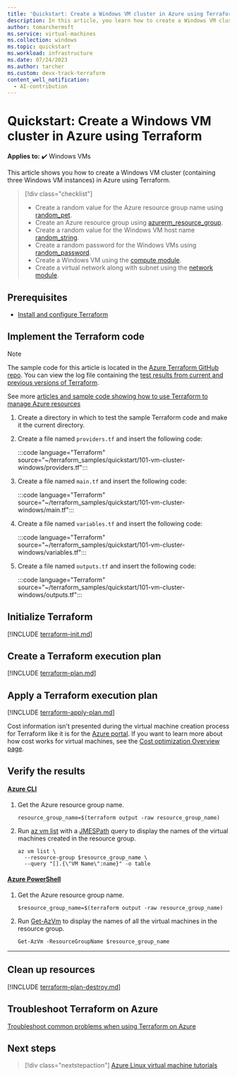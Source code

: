 ```yaml
---
title: 'Quickstart: Create a Windows VM cluster in Azure using Terraform'
description: In this article, you learn how to create a Windows VM cluster in Azure using Terraform
author: tomarchermsft
ms.service: virtual-machines
ms.collection: windows
ms.topic: quickstart
ms.workload: infrastructure
ms.date: 07/24/2023
ms.author: tarcher
ms.custom: devx-track-terraform
content_well_notification: 
  - AI-contribution
---
```


# Quickstart: Create a Windows VM cluster in Azure using Terraform

**Applies to:** :heavy_check_mark: Windows VMs 

This article shows you how to create a Windows VM cluster (containing three Windows VM instances) in Azure using Terraform.

> [!div class="checklist"]
> * Create a random value for the Azure resource group name using [random_pet](https://registry.terraform.io/providers/hashicorp/random/latest/docs/resources/pet).
> * Create an Azure resource group using [azurerm_resource_group](https://registry.terraform.io/providers/hashicorp/azurerm/latest/docs/resources/resource_group).
> * Create a random value for the Windows VM host name [random_string](https://registry.terraform.io/providers/hashicorp/random/latest/docs/resources/string).
> * Create a random password for the Windows VMs using [random_password](https://registry.terraform.io/providers/hashicorp/random/latest/docs/resources/password).
> * Create a Windows VM using the [compute module](https://registry.terraform.io/modules/Azure/compute/azurerm).
> * Create a virtual network along with subnet using the [network module](https://registry.terraform.io/modules/Azure/network/azurerm).

## Prerequisites

- [Install and configure Terraform](/azure/developer/terraform/quickstart-configure)

## Implement the Terraform code

> [!NOTE]
> The sample code for this article is located in the [Azure Terraform GitHub repo](https://github.com/Azure/terraform/tree/master/quickstart/101-vm-cluster-windows). You can view the log file containing the [test results from current and previous versions of Terraform](https://github.com/Azure/terraform/tree/master/quickstart/101-vm-cluster-windows/TestRecord.md).
>
> See more [articles and sample code showing how to use Terraform to manage Azure resources](/azure/terraform)

1. Create a directory in which to test the sample Terraform code and make it the current directory.

1. Create a file named `providers.tf` and insert the following code:

    :::code language="Terraform" source="~/terraform_samples/quickstart/101-vm-cluster-windows/providers.tf":::

1. Create a file named `main.tf` and insert the following code:

    :::code language="Terraform" source="~/terraform_samples/quickstart/101-vm-cluster-windows/main.tf":::

1. Create a file named `variables.tf` and insert the following code:

    :::code language="Terraform" source="~/terraform_samples/quickstart/101-vm-cluster-windows/variables.tf":::

1. Create a file named `outputs.tf` and insert the following code:

    :::code language="Terraform" source="~/terraform_samples/quickstart/101-vm-cluster-windows/outputs.tf":::

## Initialize Terraform

[!INCLUDE [terraform-init.md](~/azure-dev-docs-pr/articles/terraform/includes/terraform-init.md)]

## Create a Terraform execution plan

[!INCLUDE [terraform-plan.md](~/azure-dev-docs-pr/articles/terraform/includes/terraform-plan.md)]

## Apply a Terraform execution plan

[!INCLUDE [terraform-apply-plan.md](~/azure-dev-docs-pr/articles/terraform/includes/terraform-apply-plan.md)]

Cost information isn't presented during the virtual machine creation process for Terraform like it is for the [Azure portal](quick-create-portal.md). If you want to learn more about how cost works for virtual machines, see the [Cost optimization Overview page](../plan-to-manage-costs.md).

## Verify the results

#### [Azure CLI](#tab/azure-cli)

1. Get the Azure resource group name.

    ```console
    resource_group_name=$(terraform output -raw resource_group_name)
    ```

1. Run [az vm list](/cli/azure/vm#az-vm-list) with a [JMESPath](/cli/azure/query-azure-cli) query to display the names of the virtual machines created in the resource group.

    ```azurecli
    az vm list \
      --resource-group $resource_group_name \
      --query "[].{\"VM Name\":name}" -o table
    ```

#### [Azure PowerShell](#tab/azure-powershell)

1. Get the Azure resource group name.

    ```console
    $resource_group_name=$(terraform output -raw resource_group_name)
    ```

1. Run [Get-AzVm](/powershell/module/az.compute/get-azvm)  to display the names of all the virtual machines in the resource group.

    ```azurepowershell
    Get-AzVm -ResourceGroupName $resource_group_name
    ```

---

## Clean up resources

[!INCLUDE [terraform-plan-destroy.md](~/azure-dev-docs-pr/articles/terraform/includes/terraform-plan-destroy.md)]

## Troubleshoot Terraform on Azure

[Troubleshoot common problems when using Terraform on Azure](/azure/developer/terraform/troubleshoot)

## Next steps

> [!div class="nextstepaction"]
> [Azure Linux virtual machine tutorials](./tutorial-manage-vm.md)
